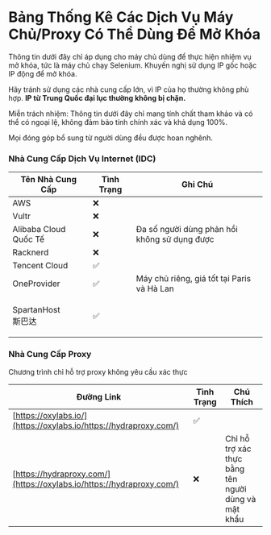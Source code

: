 # Bảng Thống Kê Các Dịch Vụ Máy Chủ/Proxy Có Thể Dùng Để Mở Khóa

Thông tin dưới đây chỉ áp dụng cho máy chủ dùng để thực hiện nhiệm vụ mở khóa, tức là máy chủ chạy Selenium. Khuyến nghị sử dụng IP gốc hoặc IP động để mở khóa.

Hãy tránh sử dụng các nhà cung cấp lớn, vì IP của họ thường không phù hợp. **IP từ Trung Quốc đại lục thường không bị chặn.**

Miễn trách nhiệm: Thông tin dưới đây chỉ mang tính chất tham khảo và có thể có ngoại lệ, không đảm bảo tính chính xác và khả dụng 100%.

Mọi đóng góp bổ sung từ người dùng đều được hoan nghênh.

### Nhà Cung Cấp Dịch Vụ Internet (IDC)

| Tên Nhà Cung Cấp          | Tình Trạng | Ghi Chú                                      |
| ------------------------- | ---------- | -------------------------------------------- |
| AWS                       | ❌          |                                              |
| Vultr                     | ❌          |                                              |
| Alibaba Cloud Quốc Tế     | ❌          | Đa số người dùng phản hồi không sử dụng được |
| Racknerd                  | ❌          |                                              |
| Tencent Cloud             | ✅          |                                              |
| OneProvider               | ✅          | Máy chủ riêng, giá tốt tại Paris và Hà Lan   |
| <p>SpartanHost<br>斯巴达</p> | ✅          |                                              |

### Nhà Cung Cấp Proxy

Chương trình chỉ hỗ trợ proxy không yêu cầu xác thực

| Đường Link                                                            | Tình Trạng | Chú Thích                                           |
| --------------------------------------------------------------------- | ---------- | --------------------------------------------------- |
| [https://oxylabs.io/](https://oxylabs.io/https://hydraproxy.com/)     | ✅          |                                                     |
| [https://hydraproxy.com/](https://oxylabs.io/https://hydraproxy.com/) | ❌          | Chỉ hỗ trợ xác thực bằng tên người dùng và mật khẩu |
